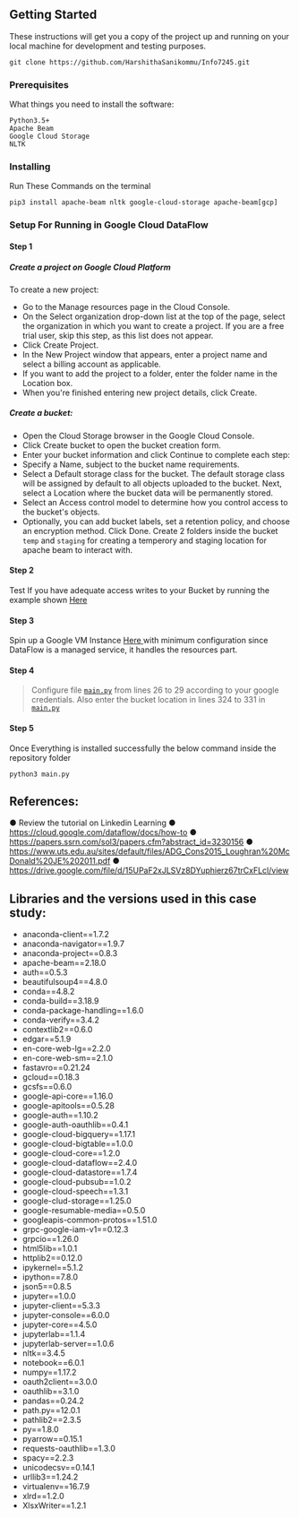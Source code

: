 ## Getting Started

These instructions will get you a copy of the project up and running on your local machine for development and testing purposes.

```
git clone https://github.com/HarshithaSanikommu/Info7245.git

```

### Prerequisites

What things you need to install the software:

```
Python3.5+
Apache Beam
Google Cloud Storage
NLTK
```

### Installing

Run These Commands on the terminal
```
pip3 install apache-beam nltk google-cloud-storage apache-beam[gcp]
```

### Setup For Running in Google Cloud DataFlow
#### Step 1
##### Create a project on Google Cloud Platform #####
To create a new project:
 - Go to the Manage resources page in the Cloud Console.
 - On the Select organization drop-down list at the top of the page, select the organization in which you want to create a project. If    you are a free trial user, skip this step, as this list does not appear.
 - Click Create Project.
 - In the New Project window that appears, enter a project name and select a billing account as applicable.
 - If you want to add the project to a folder, enter the folder name in the Location box.
 - When you're finished entering new project details, click Create.
 
##### Create a bucket: #####
 - Open the Cloud Storage browser in the Google Cloud Console. 
 - Click Create bucket to open the bucket creation form.
 - Enter your bucket information and click Continue to complete each step:
 - Specify a Name, subject to the bucket name requirements.
 - Select a Default storage class for the bucket. The default storage class will be assigned by default to all objects uploaded to the bucket. Next, select a Location where the bucket data will be permanently stored.
 - Select an Access control model to determine how you control access to the bucket's objects.
 - Optionally, you can add bucket labels, set a retention policy, and choose an encryption method. Click Done.
Create 2 folders inside the bucket `temp` and `staging` for creating a temperory and staging location for apache beam to interact with.

#### Step 2
Test If you have adequate access writes to your Bucket by running the example shown <a href='https://googleapis.dev/python/storage/latest/index.html#example-usage'>Here</a>
#### Step 3
Spin up a Google VM Instance <a href='https://console.cloud.google.com/compute/instances'> Here </a> with minimum configuration since DataFlow is a managed service, it handles the resources part.
#### Step 4
> Configure file <a href="https://github.com/HarshithaSanikommu/Caseone/submit.py">`main.py`</a> from lines 26 to 29 according to your google credentials. Also enter the bucket location in lines 324 to 331 in <a href="https://github.com/HarshithaSanikommu/Caseone/submit.py">`main.py`</a>
#### Step 5
Once Everything is installed successfully the below command inside the repository folder
```
python3 main.py
```

## References: ##

● Review the tutorial on Linkedin Learning 
● https://cloud.google.com/dataflow/docs/how-to
● https://papers.ssrn.com/sol3/papers.cfm?abstract_id=3230156 
● https://www.uts.edu.au/sites/default/files/ADG_Cons2015_Loughran%20McDonald%20JE%202011.pdf 
● https://drive.google.com/file/d/15UPaF2xJLSVz8DYuphierz67trCxFLcl/view  

## Libraries and the versions used in this case study: ##
 * anaconda-client==1.7.2
 * anaconda-navigator==1.9.7
 * anaconda-project==0.8.3
 * apache-beam==2.18.0
 * auth==0.5.3
 * beautifulsoup4==4.8.0
 * conda==4.8.2
 * conda-build==3.18.9
 * conda-package-handling==1.6.0
 * conda-verify==3.4.2
 * contextlib2==0.6.0
 * edgar==5.1.9
 * en-core-web-lg==2.2.0
 * en-core-web-sm==2.1.0
 * fastavro==0.21.24
 * gcloud==0.18.3
 * gcsfs==0.6.0
 * google-api-core==1.16.0
 * google-apitools==0.5.28
 * google-auth==1.10.2
 * google-auth-oauthlib==0.4.1
 * google-cloud-bigquery==1.17.1
 * google-cloud-bigtable==1.0.0
 * google-cloud-core==1.2.0
 * google-cloud-dataflow==2.4.0
 * google-cloud-datastore==1.7.4
 * google-cloud-pubsub==1.0.2
 * google-cloud-speech==1.3.1
 * google-clud-storage==1.25.0
 * google-resumable-media==0.5.0
 * googleapis-common-protos==1.51.0
 * grpc-google-iam-v1==0.12.3
 * grpcio==1.26.0
 * html5lib==1.0.1
 * httplib2==0.12.0
 * ipykernel==5.1.2
 * ipython==7.8.0
 * json5==0.8.5
 * jupyter==1.0.0
 * jupyter-client==5.3.3
 * jupyter-console==6.0.0
 * jupyter-core==4.5.0
 * jupyterlab==1.1.4
 * jupyterlab-server==1.0.6
 * nltk==3.4.5
 * notebook==6.0.1
 * numpy==1.17.2
 * oauth2client==3.0.0
 * oauthlib==3.1.0
 * pandas==0.24.2
 * path.py==12.0.1
 * pathlib2==2.3.5
 * py==1.8.0
 * pyarrow==0.15.1
 * requests-oauthlib==1.3.0
 * spacy==2.2.3
 * unicodecsv==0.14.1
 * urllib3==1.24.2
 * virtualenv==16.7.9
 * xlrd==1.2.0
 * XlsxWriter==1.2.1
